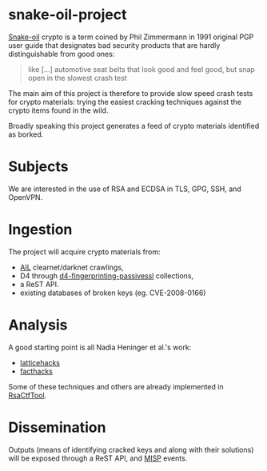 # snake-oil-project

[Snake-oil](https://philzimmermann.com/EN/essays/SnakeOil.html) crypto is a term
coined by Phil Zimmermann in 1991 original PGP user guide that designates bad
security products that are hardly distinguishable from good ones:

>  like [...] automotive seat belts that look good and feel good, but snap open in the slowest crash test

The main aim of this project is therefore to provide slow speed crash tests for
crypto materials: trying the easiest cracking techniques against the crypto
items found in the wild.

Broadly speaking this project generates a feed of crypto materials identified as
borked.

# Subjects

We are interested in the use of RSA and ECDSA in TLS, GPG, SSH, and OpenVPN.

# Ingestion

The project will acquire crypto materials from:

* [AIL]() clearnet/darknet crawlings,
* D4 through [d4-fingerprinting-passivessl]() collections,
* a ReST API.
* existing databases of broken keys (eg. CVE-2008-0166)

# Analysis

A good starting point is all Nadia Heninger et al.'s work:

* [latticehacks](http://latticehacks.cr.yp.to/) 
* [facthacks](http://facthacks.cr.yp.to/) 

Some of these techniques and others are already implemented in
[RsaCtfTool](https://github.com/Ganapati/RsaCtfTool).

# Dissemination

Outputs (means of identifying cracked keys and along with their solutions) will
be exposed through a ReST API, and [MISP](https://www.misp-project.org/) events.
